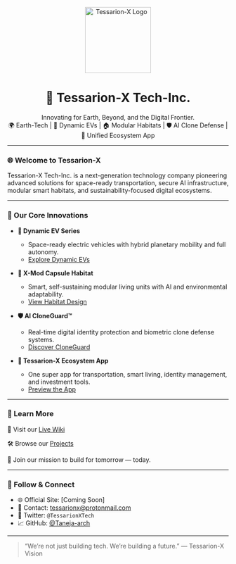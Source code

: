 <!-- Logo (Optional) -->
<p align="center">
  <img src="https://your-logo-url.png" width="150" alt="Tessarion-X Logo"/>
</p>

<h1 align="center">🚀 Tessarion-X Tech-Inc.</h1>

<p align="center">
  Innovating for Earth, Beyond, and the Digital Frontier. <br />
  🌍 Earth-Tech | 🚗 Dynamic EVs | 🏠 Modular Habitats | 🛡️ AI Clone Defense | 📱 Unified Ecosystem App
</p>

---

### 🌐 Welcome to Tessarion-X

Tessarion-X Tech-Inc. is a next-generation technology company pioneering advanced solutions for space-ready transportation, secure AI infrastructure, modular smart habitats, and sustainability-focused digital ecosystems.

---

### 🧠 Our Core Innovations

- **🚗 Dynamic EV Series**
  - Space-ready electric vehicles with hybrid planetary mobility and full autonomy.
  - [Explore Dynamic EVs](https://github.com/Tessarion-x-tech/tessarion-x-tech-wiki/wiki/Dynamic-EV-Series)

- **🏡 X-Mod Capsule Habitat**
  - Smart, self-sustaining modular living units with AI and environmental adaptability.
  - [View Habitat Design](https://github.com/Tessarion-x-tech/tessarion-x-tech-wiki/wiki/X-Mod-Capsule-Habitat)

- **🛡️ AI CloneGuard™**
  - Real-time digital identity protection and biometric clone defense systems.
  - [Discover CloneGuard](https://github.com/Tessarion-x-tech/tessarion-x-tech-wiki/wiki/AI-CloneGuard)

- **📱 Tessarion-X Ecosystem App**
  - One super app for transportation, smart living, identity management, and investment tools.
  - [Preview the App](https://github.com/Tessarion-x-tech/tessarion-x-tech-wiki/wiki/Tessarion-X-Ecosystem-App)

---

### 📖 Learn More

📘 Visit our [Live Wiki](https://github.com/Tessarion-x-tech/tessarion-x-tech-wiki)

🛠️ Browse our [Projects](https://github.com/orgs/Tessarion-x-tech/repositories)

🤝 Join our mission to build for tomorrow — today.

---

### 👥 Follow & Connect

- 🌐 Official Site: [Coming Soon]
- 📧 Contact: [tessarionx@protonmail.com](mailto:tessarionx@protonmail.com)
- 🌌 Twitter: `@TessarionXTech`
- 📈 GitHub: [@Taneja-arch](https://github.com/Taneja-arch)

---

> “We’re not just building tech. We’re building a future.” — Tessarion-X Vision
